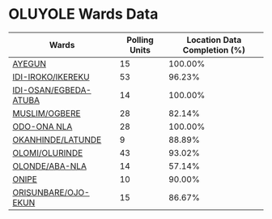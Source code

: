 
# OLUYOLE Wards Data

| Wards | Polling Units | Location Data Completion (%) |
| ---- | ----- | ------- |
| [AYEGUN](./wards/18292-ayegun) | 15 | 100.00% |
| [IDI-IROKO/IKEREKU](./wards/18293-idi-iroko/ikereku) | 53 | 96.23% |
| [IDI-OSAN/EGBEDA-ATUBA](./wards/18294-idi-osan/egbeda-atuba) | 14 | 100.00% |
| [MUSLIM/OGBERE](./wards/18295-muslim/ogbere) | 28 | 82.14% |
| [ODO-ONA NLA](./wards/18296-odo-ona-nla) | 28 | 100.00% |
| [OKANHINDE/LATUNDE](./wards/18297-okanhinde/latunde) | 9 | 88.89% |
| [OLOMI/OLURINDE](./wards/18298-olomi/olurinde) | 43 | 93.02% |
| [OLONDE/ABA-NLA](./wards/18299-olonde/aba-nla) | 14 | 57.14% |
| [ONIPE](./wards/18300-onipe) | 10 | 90.00% |
| [ORISUNBARE/OJO-EKUN](./wards/18301-orisunbare/ojo-ekun) | 15 | 86.67% |




